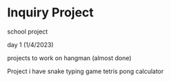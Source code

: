 # Inquiry Project
school project 


day 1 (1/4/2023)

projects to work on 
hangman (almost done)

Project i have 
  snake
  typing game
  tetris 
  pong
  calculator 
